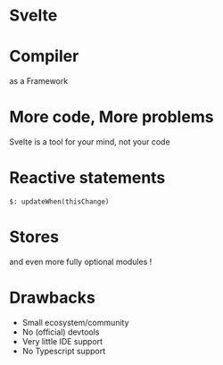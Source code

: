 # Svelte

# Compiler

as a Framework

# More code, More problems

Svelte is a tool for your mind, not your code

# Reactive statements

```
$: updateWhen(thisChange)
```

# Stores

and even more fully optional modules !

# Drawbacks

* Small ecosystem/community
* No (official) devtools
* Very little IDE support
* No Typescript support
